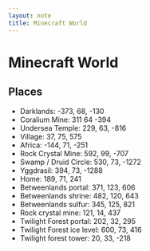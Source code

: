 ```yaml
---
layout: note
title: Minecraft World
---
```


# Minecraft World

## Places
* Darklands: -373, 68, -130
* Coralium Mine: 311 64 -394
* Undersea Temple: 229, 63, -816
* Village: 37, 75, 575
* Africa: -144, 71, -251
* Rock Crystal Mine: 592, 99, -707
* Swamp / Druid Circle: 530, 73, -1272
* Yggdrasil: 394, 73, -1288
* Home: 189, 71, 241
* Betweenlands portal: 371, 123, 606
* Betweenlands shrine: 482, 120, 643
* Betweenlands sulfur: 345, 125, 821
* Rock crystal mine: 121, 14, 437
* Twilight Forest portal: 202, 32, 295
* Twilight Forest ice level: 600, 73, 416
* Twilight forest tower: 20, 33, -218
